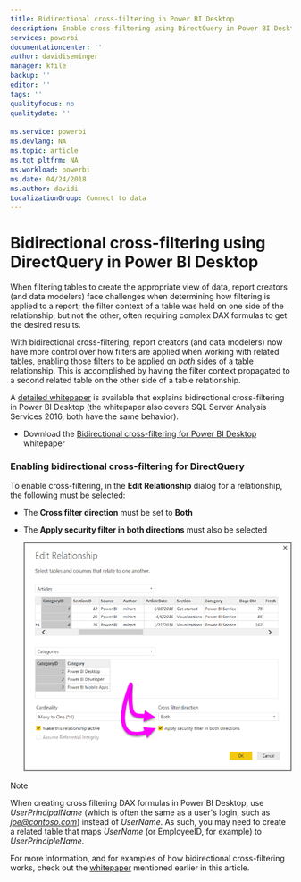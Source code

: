 ```yaml
---
title: Bidirectional cross-filtering in Power BI Desktop
description: Enable cross-filtering using DirectQuery in Power BI Desktop
services: powerbi
documentationcenter: ''
author: davidiseminger
manager: kfile
backup: ''
editor: ''
tags: ''
qualityfocus: no
qualitydate: ''

ms.service: powerbi
ms.devlang: NA
ms.topic: article
ms.tgt_pltfrm: NA
ms.workload: powerbi
ms.date: 04/24/2018
ms.author: davidi
LocalizationGroup: Connect to data
---
```

# Bidirectional cross-filtering using DirectQuery in Power BI Desktop

When filtering tables to create the appropriate view of data, report creators (and data modelers) face challenges when determining how filtering is applied to a report; the filter context of a table was held on one side of the relationship, but not the other, often requiring complex DAX formulas to get the desired results.

With bidirectional cross-filtering, report creators (and data modelers) now have more control over how filters are applied when working with related tables, enabling those filters to be applied on *both* sides of a table relationship. This is accomplished by having the filter context propagated to a second related table on the other side of a table relationship.

A [detailed whitepaper](http://download.microsoft.com/download/2/7/8/2782DF95-3E0D-40CD-BFC8-749A2882E109/Bidirectional%20cross-filtering%20in%20Analysis%20Services%202016%20and%20Power%20BI.docx) is available that explains bidirectional cross-filtering in Power BI Desktop (the whitepaper also covers SQL Server Analysis Services 2016, both have the same behavior).

* Download the [Bidirectional cross-filtering for Power BI Desktop](http://download.microsoft.com/download/2/7/8/2782DF95-3E0D-40CD-BFC8-749A2882E109/Bidirectional%20cross-filtering%20in%20Analysis%20Services%202016%20and%20Power%20BI.docx) whitepaper

### Enabling bidirectional cross-filtering for DirectQuery

To enable cross-filtering, in the **Edit Relationship** dialog for a relationship, the following must be selected:

* The **Cross filter direction** must be set to **Both**
* The **Apply security filter in both directions** must also be selected
  
  ![](media/desktop-bidirectional-filtering/bidirectional-filtering_2.png)

> [!NOTE]
> When creating cross filtering DAX formulas in Power BI Desktop, use *UserPrincipalName* (which is often the same as a user's login, such as *joe@contoso.com*) instead of *UserName*. As such, you may need to create a related table that maps *UserName* (or EmployeeID, for example) to *UserPrincipleName*.
> 
> 

For more information, and for examples of how bidirectional cross-filtering works, check out the [whitepaper](http://download.microsoft.com/download/2/7/8/2782DF95-3E0D-40CD-BFC8-749A2882E109/Bidirectional%20cross-filtering%20in%20Analysis%20Services%202016%20and%20Power%20BI.docx) mentioned earlier in this article.

